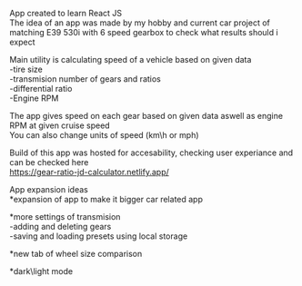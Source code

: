 App created to learn React JS\
The idea of an app was made by my hobby and current car project of matching E39 530i with 6 speed gearbox to check what results should i expect

Main utility is calculating speed of a vehicle based on given data\
-tire size\
-transmision number of gears and ratios\
-differential ratio \
-Engine RPM

The app gives speed on each gear based on given data aswell as engine RPM at given cruise speed\
You can also change units of speed (km\h or mph)

Build of this app was hosted for accesability, checking user experiance and can be checked here\
https://gear-ratio-jd-calculator.netlify.app/

App expansion ideas\
*expansion of app to make it bigger car related app

*more settings of transmision\
-adding and deleting gears\
-saving and loading presets using local storage

*new tab of wheel size comparison

*dark\light mode
